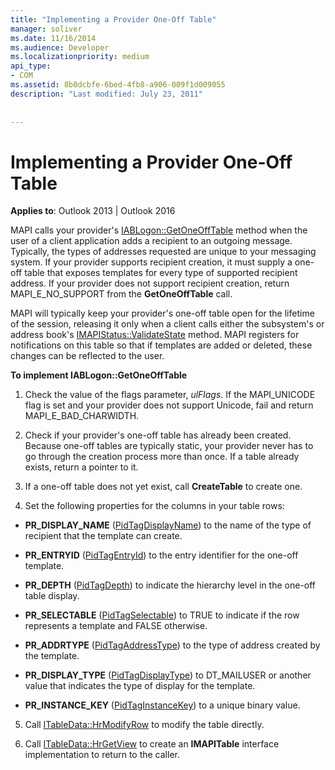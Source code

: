 ```yaml
---
title: "Implementing a Provider One-Off Table"
manager: soliver
ms.date: 11/16/2014
ms.audience: Developer
ms.localizationpriority: medium
api_type:
- COM
ms.assetid: 8b0dcbfe-6bed-4fb8-a906-009f1d009055
description: "Last modified: July 23, 2011"
 
 
---
```


# Implementing a Provider One-Off Table

  
  
**Applies to**: Outlook 2013 | Outlook 2016 
  
MAPI calls your provider's [IABLogon::GetOneOffTable](iablogon-getoneofftable.md) method when the user of a client application adds a recipient to an outgoing message. Typically, the types of addresses requested are unique to your messaging system. If your provider supports recipient creation, it must supply a one-off table that exposes templates for every type of supported recipient address. If your provider does not support recipient creation, return MAPI_E_NO_SUPPORT from the **GetOneOffTable** call. 
  
MAPI will typically keep your provider's one-off table open for the lifetime of the session, releasing it only when a client calls either the subsystem's or address book's [IMAPIStatus::ValidateState](imapistatus-validatestate.md) method. MAPI registers for notifications on this table so that if templates are added or deleted, these changes can be reflected to the user. 
  
 **To implement IABLogon::GetOneOffTable**
  
1. Check the value of the flags parameter,  _ulFlags_. If the MAPI_UNICODE flag is set and your provider does not support Unicode, fail and return MAPI_E_BAD_CHARWIDTH. 
    
2. Check if your provider's one-off table has already been created. Because one-off tables are typically static, your provider never has to go through the creation process more than once. If a table already exists, return a pointer to it. 
    
3. If a one-off table does not yet exist, call **CreateTable** to create one. 
    
4. Set the following properties for the columns in your table rows:
    
  - **PR_DISPLAY_NAME** ([PidTagDisplayName](pidtagdisplayname-canonical-property.md)) to the name of the type of recipient that the template can create. 
    
  - **PR_ENTRYID** ([PidTagEntryId](pidtagentryid-canonical-property.md)) to the entry identifier for the one-off template.
    
  - **PR_DEPTH** ([PidTagDepth](pidtagdepth-canonical-property.md)) to indicate the hierarchy level in the one-off table display.
    
  - **PR_SELECTABLE** ([PidTagSelectable](pidtagselectable-canonical-property.md)) to TRUE to indicate if the row represents a template and FALSE otherwise.
    
  - **PR_ADDRTYPE** ([PidTagAddressType](pidtagaddresstype-canonical-property.md)) to the type of address created by the template.
    
  - **PR_DISPLAY_TYPE** ([PidTagDisplayType](pidtagdisplaytype-canonical-property.md)) to DT_MAILUSER or another value that indicates the type of display for the template.
    
  - **PR_INSTANCE_KEY** ([PidTagInstanceKey](pidtaginstancekey-canonical-property.md)) to a unique binary value. 
    
5. Call [ITableData::HrModifyRow](itabledata-hrmodifyrow.md) to modify the table directly. 
    
6. Call [ITableData::HrGetView](itabledata-hrgetview.md) to create an **IMAPITable** interface implementation to return to the caller. 
    

